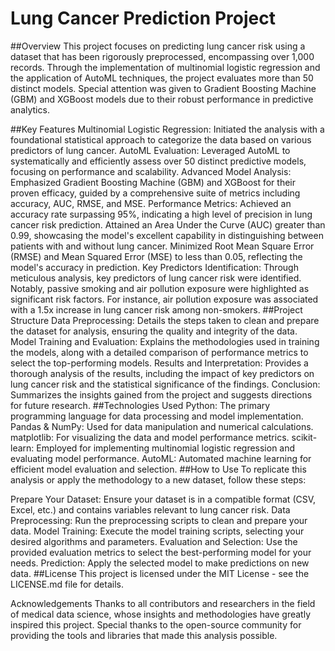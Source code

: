 # Lung Cancer Prediction Project
##Overview
This project focuses on predicting lung cancer risk using a dataset that has been rigorously preprocessed, encompassing over 1,000 records. Through the implementation of multinomial logistic regression and the application of AutoML techniques, the project evaluates more than 50 distinct models. Special attention was given to Gradient Boosting Machine (GBM) and XGBoost models due to their robust performance in predictive analytics.

##Key Features
Multinomial Logistic Regression: Initiated the analysis with a foundational statistical approach to categorize the data based on various predictors of lung cancer.
AutoML Evaluation: Leveraged AutoML to systematically and efficiently assess over 50 distinct predictive models, focusing on performance and scalability.
Advanced Model Analysis: Emphasized Gradient Boosting Machine (GBM) and XGBoost for their proven efficacy, guided by a comprehensive suite of metrics including accuracy, AUC, RMSE, and MSE.
Performance Metrics:
Achieved an accuracy rate surpassing 95%, indicating a high level of precision in lung cancer risk prediction.
Attained an Area Under the Curve (AUC) greater than 0.99, showcasing the model's excellent capability in distinguishing between patients with and without lung cancer.
Minimized Root Mean Square Error (RMSE) and Mean Squared Error (MSE) to less than 0.05, reflecting the model's accuracy in prediction.
Key Predictors Identification: Through meticulous analysis, key predictors of lung cancer risk were identified. Notably, passive smoking and air pollution exposure were highlighted as significant risk factors. For instance, air pollution exposure was associated with a 1.5x increase in lung cancer risk among non-smokers.
##Project Structure
Data Preprocessing: Details the steps taken to clean and prepare the dataset for analysis, ensuring the quality and integrity of the data.
Model Training and Evaluation: Explains the methodologies used in training the models, along with a detailed comparison of performance metrics to select the top-performing models.
Results and Interpretation: Provides a thorough analysis of the results, including the impact of key predictors on lung cancer risk and the statistical significance of the findings.
Conclusion: Summarizes the insights gained from the project and suggests directions for future research.
##Technologies Used
Python: The primary programming language for data processing and model implementation.
Pandas & NumPy: Used for data manipulation and numerical calculations.
matplotlib: For visualizing the data and model performance metrics.
scikit-learn: Employed for implementing multinomial logistic regression and evaluating model performance.
AutoML: Automated machine learning for efficient model evaluation and selection.
##How to Use
To replicate this analysis or apply the methodology to a new dataset, follow these steps:

Prepare Your Dataset: Ensure your dataset is in a compatible format (CSV, Excel, etc.) and contains variables relevant to lung cancer risk.
Data Preprocessing: Run the preprocessing scripts to clean and prepare your data.
Model Training: Execute the model training scripts, selecting your desired algorithms and parameters.
Evaluation and Selection: Use the provided evaluation metrics to select the best-performing model for your needs.
Prediction: Apply the selected model to make predictions on new data.
##License
This project is licensed under the MIT License - see the LICENSE.md file for details.

Acknowledgements
Thanks to all contributors and researchers in the field of medical data science, whose insights and methodologies have greatly inspired this project.
Special thanks to the open-source community for providing the tools and libraries that made this analysis possible.
